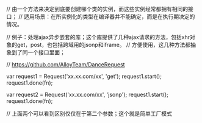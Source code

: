 // 由一个方法来决定到底要创建哪个类的实例，而这些实例经常都拥有相同的接口；
// 适用场景：在所实例化的类型在编译器并不能确定，而是在执行期决定的情况。

// 例子：处理ajax异步嵌套的库；这个库提供了几种ajax请求的方法，包括xhr对象的get，post，也包括跨域用的jsonp和iframe。
// 方便使用，这几种方法都抽象到了同一个接口里面；

// https://github.com/AlloyTeam/DanceRequest

var request1 = Request('xx.xx.com/xx', 'get');
request1.start();
request1.done(fn);

var request2 = Request('xx.xx.com/xx', 'jsonp');
request1.start();
request1.done(fn);

// 上面两个可以看到区别仅仅在于第二个参数；这个就是简单工厂模式
